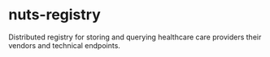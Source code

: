 # nuts-registry
Distributed registry for storing and querying healthcare care providers their vendors and technical endpoints.
